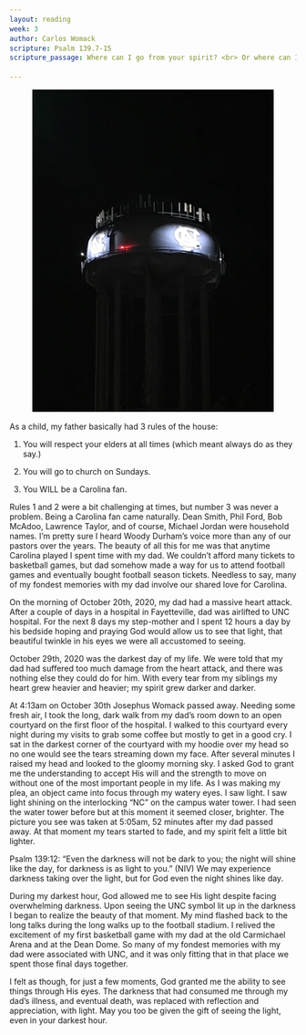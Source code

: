 ```yaml
---
layout: reading
week: 3
author: Carlos Womack
scripture: Psalm 139.7-15
scripture_passage: Where can I go from your spirit? <br> Or where can I flee from your presence? <br> If I ascend to heaven, you are there&#59; <br> if I make my bed in Sheol, you are there. <br> If I take the wings of the morning <br> and settle at the farthest limits of the sea, <br> even there your hand shall lead me, <br> and your right hand shall hold me fast. <br> If I say, “Surely the darkness shall cover me, <br> and the light around me become night,” <br> even the darkness is not dark to you&#59; <br> the night is as bright as the day, <br> for darkness is as light to you. <br> <br> For it was you who formed my inward parts&#59; <br> you knit me together in my mother’s womb. <br> I praise you, for I am fearfully and wonderfully made. <br> Wonderful are your works&#59; <br> that I know very well. <br> My frame was not hidden from you, <br> when I was being made in secret, <br> intricately woven in the depths of the earth.

---
```


<figure>
	<img src="/src/img/art-2021-carlos.png" alt="">
</figure>

As a child, my father basically had 3 rules of the house:
<ol>
	<li><p>You will respect your elders at all times (which meant always do as they say.)</p></li>
	<li><p>You will go to church on Sundays.</p></li>
	<li><p>You WILL be a Carolina fan.</p></li>
</ol>

Rules 1 and 2 were a bit challenging at times, but number 3 was never a problem. Being a Carolina fan came naturally. Dean Smith, Phil Ford, Bob McAdoo, Lawrence Taylor, and of course, Michael Jordan were household names. I’m pretty sure I heard Woody Durham’s voice more than any of our pastors over the years. The beauty of all this for me was that anytime Carolina played I spent time with my dad. We couldn’t afford many tickets to basketball games, but dad somehow made a way for us to attend football games and eventually bought football season tickets. Needless to say, many of my fondest memories with my dad involve our shared love for Carolina.

On the morning of October 20th, 2020, my dad had a massive heart attack. After a couple of days in a hospital in Fayetteville, dad was airlifted to UNC hospital. For the next 8 days my step-mother and I spent 12 hours a day by his bedside hoping and praying God would allow us to see that light, that beautiful twinkle in his eyes we were all accustomed to seeing.

October 29th, 2020 was the darkest day of my life. We were told that my dad had suffered too much damage from the heart attack, and there was nothing else they could do for him. With every tear from my siblings my heart grew heavier and heavier; my spirit grew darker and darker. 

At 4:13am on October 30th Josephus Womack passed away. Needing some fresh air, I took the long, dark walk from my dad’s room down to an open courtyard on the first floor of the hospital. I walked to this courtyard every night during my visits to grab some coffee but mostly to get in a good cry. I sat in the darkest corner of the courtyard with my hoodie over my head so no one would see the tears streaming down my face. After several minutes I raised my head and looked to the gloomy morning sky. I asked God to grant me the understanding to accept His will and the strength to move on without one of the most important people in my life. As I was making my plea, an object came into focus through my watery eyes. I saw light. I saw light shining on the interlocking “NC” on the campus water tower. I had seen the water tower before but at this moment it seemed closer, brighter. The picture you see was taken at 5:05am, 52 minutes after my dad passed away. At that moment my tears started to fade, and my spirit felt a little bit lighter.

Psalm 139:12: “Even the darkness will not be dark to you; the night will shine like the day, for darkness is as light to you.” (NIV)
We may experience darkness taking over the light, but for God even the night shines like day.

During my darkest hour, God allowed me to see His light despite facing overwhelming darkness. Upon seeing the UNC symbol lit up in the darkness I began to realize the beauty of that moment. My mind flashed back to the long talks during the long walks up to the football stadium. I relived the excitement of my first basketball game with my dad at the old Carmichael Arena and at the Dean Dome. So many of my fondest memories with my dad were associated with UNC, and it was only fitting that in that place we spent those final days together. 

I felt as though, for just a few moments, God granted me the ability to see things through His eyes. The darkness that had consumed me through my dad’s illness, and eventual death, was replaced with reflection and appreciation, with light.
May you too be given the gift of seeing the light, even in your darkest hour.


